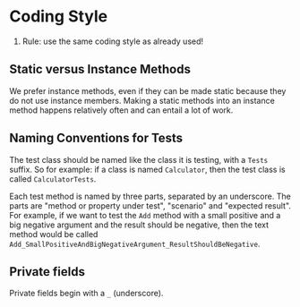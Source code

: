 # Coding Style

1. Rule: use the same coding style as already used!

## Static versus Instance Methods

We prefer instance methods, even if they can be made static because they do not use instance members. Making a static methods into an instance method happens relatively often and can entail a lot of work.

## Naming Conventions for Tests

The test class should be named like the class it is testing, with a `Tests` suffix.
So for example:  if a class is named `Calculator`, then the test class is called `CalculatorTests`.

Each test method is named by three parts, separated by an underscore. The parts are "method or property under test", "scenario" and "expected result". For example, if we want to test the `Add` method with a small positive and a big negative argument and the result should be negative, then the text method would be called `Add_SmallPositiveAndBigNegativeArgument_ResultShouldBeNegative`.

## Private fields

Private fields begin with a `_` (underscore).